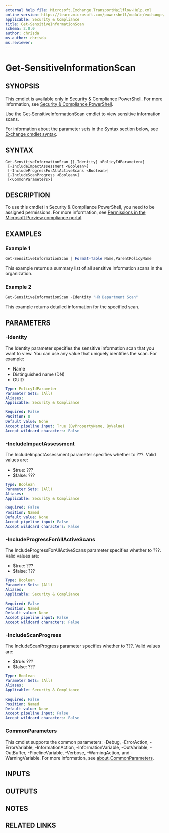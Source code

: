 ```yaml
---
external help file: Microsoft.Exchange.TransportMailflow-Help.xml
online version: https://learn.microsoft.com/powershell/module/exchange/get-sensitiveinformationscan
applicable: Security & Compliance
title: Get-SensitiveInformationScan
schema: 2.0.0
author: chrisda
ms.author: chrisda
ms.reviewer:
---
```


# Get-SensitiveInformationScan

## SYNOPSIS
This cmdlet is available only in Security & Compliance PowerShell. For more information, see [Security & Compliance PowerShell](https://learn.microsoft.com/powershell/exchange/scc-powershell).

Use the Get-SensitiveInformationScan cmdlet to view sensitive information scans.

For information about the parameter sets in the Syntax section below, see [Exchange cmdlet syntax](https://learn.microsoft.com/powershell/exchange/exchange-cmdlet-syntax).

## SYNTAX

```
Get-SensitiveInformationScan [[-Identity] <PolicyIdParameter>]
 [-IncludeImpactAssessment <Boolean>]
 [-IncludeProgressForAllActiveScans <Boolean>]
 [-IncludeScanProgress <Boolean>]
 [<CommonParameters>]
```

## DESCRIPTION
To use this cmdlet in Security & Compliance PowerShell, you need to be assigned permissions. For more information, see [Permissions in the Microsoft Purview compliance portal](https://learn.microsoft.com/purview/microsoft-365-compliance-center-permissions).

## EXAMPLES

### Example 1
```powershell
Get-SensitiveInformationScan | Format-Table Name,ParentPolicyName
```

This example returns a summary list of all sensitive information scans in the organization.

### Example 2
```powershell
Get-SensitiveInformationScan -Identity "HR Department Scan"
```

This example returns detailed information for the specified scan.

## PARAMETERS

### -Identity
The Identity parameter specifies the sensitive information scan that you want to view. You can use any value that uniquely identifies the scan. For example:

- Name
- Distinguished name (DN)
- GUID

```yaml
Type: PolicyIdParameter
Parameter Sets: (All)
Aliases:
Applicable: Security & Compliance

Required: False
Position: 0
Default value: None
Accept pipeline input: True (ByPropertyName, ByValue)
Accept wildcard characters: False
```

### -IncludeImpactAssessment
The IncludeImpactAssessment parameter specifies whether to ???. Valid values are:

- $true: ???
- $false: ???

```yaml
Type: Boolean
Parameter Sets: (All)
Aliases:
Applicable: Security & Compliance

Required: False
Position: Named
Default value: None
Accept pipeline input: False
Accept wildcard characters: False
```

### -IncludeProgressForAllActiveScans
The IncludeProgressForAllActiveScans parameter specifies whether to ???. Valid values are:

- $true: ???
- $false: ???

```yaml
Type: Boolean
Parameter Sets: (All)
Aliases:
Applicable: Security & Compliance

Required: False
Position: Named
Default value: None
Accept pipeline input: False
Accept wildcard characters: False
```

### -IncludeScanProgress
The IncludeScanProgress parameter specifies whether to ???. Valid values are:

- $true: ???
- $false: ???

```yaml
Type: Boolean
Parameter Sets: (All)
Aliases:
Applicable: Security & Compliance

Required: False
Position: Named
Default value: None
Accept pipeline input: False
Accept wildcard characters: False
```

### CommonParameters
This cmdlet supports the common parameters: -Debug, -ErrorAction, -ErrorVariable, -InformationAction, -InformationVariable, -OutVariable, -OutBuffer, -PipelineVariable, -Verbose, -WarningAction, and -WarningVariable. For more information, see [about_CommonParameters](https://go.microsoft.com/fwlink/p/?LinkID=113216).

## INPUTS

## OUTPUTS

## NOTES

## RELATED LINKS
